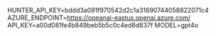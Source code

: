 HUNTER_API_KEY=bddd3a091f970542d2c1a31690744058822071c4
AZURE_ENDPOINT=https://opeanai-eastus.openai.azure.com/
API_KEY=a00d081fe4b849beb5b5c0c4ed8d837f
MODEL=gpt4o